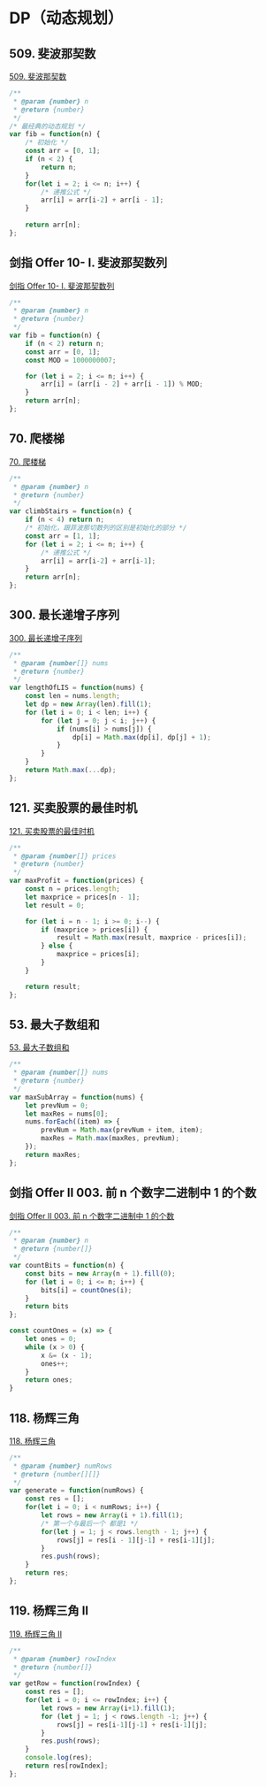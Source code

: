 # DP（动态规划）

## 509. 斐波那契数

[509. 斐波那契数](https://leetcode-cn.com/problems/fibonacci-number/)

```js
/**
 * @param {number} n
 * @return {number}
 */
/* 最经典的动态规划 */
var fib = function(n) {
    /* 初始化 */
    const arr = [0, 1];
    if (n < 2) {
        return n;
    }
    for(let i = 2; i <= n; i++) {
        /* 递推公式 */
        arr[i] = arr[i-2] + arr[i - 1];
    }
    
    return arr[n];
};
```

## 剑指 Offer 10- I. 斐波那契数列

[剑指 Offer 10- I. 斐波那契数列](https://leetcode-cn.com/problems/fei-bo-na-qi-shu-lie-lcof/)

```js
/**
 * @param {number} n
 * @return {number}
 */
var fib = function(n) {
    if (n < 2) return n;
    const arr = [0, 1];
    const MOD = 1000000007;

    for (let i = 2; i <= n; i++) {
        arr[i] = (arr[i - 2] + arr[i - 1]) % MOD;
    }
    return arr[n];
};
```

## 70. 爬楼梯

[70. 爬楼梯](https://leetcode-cn.com/problems/climbing-stairs/)

```js
/**
 * @param {number} n
 * @return {number}
 */
var climbStairs = function(n) {
    if (n < 4) return n;
    /* 初始化，跟菲波那切数列的区别是初始化的部分 */
    const arr = [1, 1];
    for (let i = 2; i <= n; i++) {
        /* 递推公式 */
        arr[i] = arr[i-2] + arr[i-1];
    } 
    return arr[n];
};
```

## 300. 最长递增子序列

[300. 最长递增子序列](https://leetcode-cn.com/problems/longest-increasing-subsequence/)

```js
/**
 * @param {number[]} nums
 * @return {number}
 */
var lengthOfLIS = function(nums) {
    const len = nums.length;
    let dp = new Array(len).fill(1);
    for (let i = 0; i < len; i++) {
        for (let j = 0; j < i; j++) {
            if (nums[i] > nums[j]) {
                dp[i] = Math.max(dp[i], dp[j] + 1);
            }
        }
    }
    return Math.max(...dp);
};
```

## 121. 买卖股票的最佳时机

[121. 买卖股票的最佳时机](https://leetcode-cn.com/problems/best-time-to-buy-and-sell-stock/)

```js
/**
 * @param {number[]} prices
 * @return {number}
 */
var maxProfit = function(prices) {
    const n = prices.length;
    let maxprice = prices[n - 1];
    let result = 0;

    for (let i = n - 1; i >= 0; i--) {
        if (maxprice > prices[i]) {
            result = Math.max(result, maxprice - prices[i]);
        } else {
            maxprice = prices[i];
        }
    }

    return result;
};
```

## 53. 最大子数组和

[53. 最大子数组和](https://leetcode-cn.com/problems/maximum-subarray/)

```js
/**
 * @param {number[]} nums
 * @return {number}
 */
var maxSubArray = function(nums) {
    let prevNum = 0;
    let maxRes = nums[0];
    nums.forEach((item) => {
        prevNum = Math.max(prevNum + item, item);
        maxRes = Math.max(maxRes, prevNum);
    });
    return maxRes;
};
```

## 剑指 Offer II 003. 前 n 个数字二进制中 1 的个数

[剑指 Offer II 003. 前 n 个数字二进制中 1 的个数](https://leetcode-cn.com/problems/w3tCBm/)

```js
/**
 * @param {number} n
 * @return {number[]}
 */
var countBits = function(n) {
    const bits = new Array(n + 1).fill(0);
    for (let i = 0; i <= n; i++) {
        bits[i] = countOnes(i);
    }
    return bits
};

const countOnes = (x) => {
    let ones = 0;
    while (x > 0) {
        x &= (x - 1);
        ones++;
    }
    return ones;
}
```

## 118. 杨辉三角

[118. 杨辉三角](https://leetcode-cn.com/problems/pascals-triangle/)

```js
/**
 * @param {number} numRows
 * @return {number[][]}
 */
var generate = function(numRows) {
    const res = [];
    for(let i = 0; i < numRows; i++) {
        let rows = new Array(i + 1).fill(1);
        /* 第一个与最后一个 都是1 */
        for(let j = 1; j < rows.length - 1; j++) {
            rows[j] = res[i - 1][j-1] + res[i-1][j];
        }
        res.push(rows);
    }
    return res;
};
```

## 119. 杨辉三角 II

[119. 杨辉三角 II](https://leetcode-cn.com/problems/pascals-triangle-ii/)

```js
/**
 * @param {number} rowIndex
 * @return {number[]}
 */
var getRow = function(rowIndex) {
    const res = [];
    for(let i = 0; i <= rowIndex; i++) {
        let rows = new Array(i+1).fill(1);
        for (let j = 1; j < rows.length -1; j++) {
            rows[j] = res[i-1][j-1] + res[i-1][j];
        }
        res.push(rows);
    }
    console.log(res);
    return res[rowIndex];
};
```
